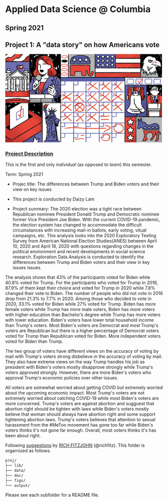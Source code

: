 # Applied Data Science @ Columbia
## Spring 2021
## Project 1: A "data story" on how Americans vote

<img src="figs/title1.jpeg" width="500">

### [Project Description](doc/)
This is the first and only *individual* (as opposed to *team*) this semester. 

Term: Spring 2021

+ Projec title: The differences between Trump and Biden voters and their view on key issues
+ This project is conducted by Daizy Lam

+ Project summary: The 2020 election was a tight race between Republican nominee President Donald Trump and Democratic nominee former Vice President Joe Biden. With the current COVID-19 pandemic, the election system has changed to accommodate the difficult circumstances with increasing mail-in ballots, early voting, vitual campaigns, etc. This analysis looks into the 2020 Exploratory Testing Survey from American National Election Studies(ANES) between April 10, 2020 and April 18, 2020 with questions regarding changes in the political environment and recent developments in social science research. Exploration Data Analysis is conducted to identify the differences between Trump and Biden voters and their view in key issues issues.

The analysis shows that 43% of the participants voted for Biden while 40.8% voted for Trump. For the participants who voted for Trump in 2016, 87.9% of them kept their choice and voted for Trump in 2020 while 7.8% changed their vote to Biden. The number of people who did not vote in 2016 drop from 21.3% to 7.7% in 2020. Among those who decided to vote in 2020, 33.1% voted for Biden while 27% voted for Trump. Biden has more female voters while Trump has more male voters, Biden has more voters with higher education than Bachelor’s degree while Trump has more voters with lower education. Biden's voters have lower total household income than Trump's voters. Most Biden's voters are Democrat and most Trump's voters are Republican but there is a higher percentage of Democrat voters voted for Trump than Republican voted for Biden. More independent voters voted for Biden than Trump.

The two group of voters have different views on the accuracy of voting by mail with Trump's voters strong disbelieve in the accuracy of voting by mail. They also have extreme views on the way Trump handles his job as president with Biden's voters mostly disapprove strongly while Trump's voters approved strongly. However, there are more Biden's voters who approval Trump's economic policies over other issues. 

All voters are somewhat worried about getting COVID but extremely worried about the upcoming economic impact. Most Trump's voters are not extremely worried about catching COVID-19 while most Biden's voters are more concerned. Trump's voters are against abortion and sugguest that abortion right should be tighten with laws while Biden's voters mostly believe that woman should always have abortion right and some support tightening abortion laws. Trump's voters believes that attention to sexual harassment from the #MeToo movement has gone too far while Biden's voters thinks it's not gone far enough. Overall, most voters thinks it's has been about right.



Following [suggestions](http://nicercode.github.io/blog/2013-04-05-projects/) by [RICH FITZJOHN](http://nicercode.github.io/about/#Team) (@richfitz). This folder is orgarnized as follows.

```
proj/
├── lib/
├── data/
├── doc/
├── figs/
└── output/
```

Please see each subfolder for a README file.
